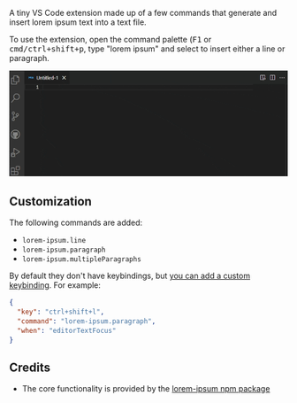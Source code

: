 A tiny VS Code extension made up of a few commands that generate and insert lorem ipsum text into a text file.

To use the extension, open the command palette (<kbd>F1</kbd> or <kbd>cmd/ctrl+shift+p</kbd>, type "lorem ipsum" and select to insert either a line or paragraph.

![Usage animation](images/usage-animation.gif)

## Customization

The following commands are added:

- `lorem-ipsum.line`
- `lorem-ipsum.paragraph`
- `lorem-ipsum.multipleParagraphs`

By default they don't have keybindings, but [you can add a custom keybinding](https://code.visualstudio.com/docs/getstarted/keybindings#_advanced-customization). For example:

```json
{
  "key": "ctrl+shift+l",
  "command": "lorem-ipsum.paragraph",
  "when": "editorTextFocus"
}
```

## Credits

- The core functionality is provided by the [lorem-ipsum npm package](https://www.npmjs.com/package/lorem-ipsum)
